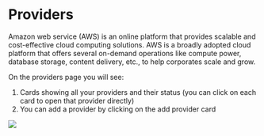 # Providers

Amazon web service (AWS) is an online platform that provides scalable and cost-effective cloud computing solutions. AWS is a broadly adopted cloud platform that offers several on-demand operations like compute power, database storage, content delivery, etc., to help corporates scale and grow.

On the providers page you will see:

1. Cards showing all your providers and their status (you can click on each card to open that provider directly)
2. You can add a provider by clicking on the add provider card

<a href="../../../images/infra-providers-lg.jpg" target="_blank"><img src="../../../images/infra-providers.jpg" style="margin: auto; display: block"></a>

